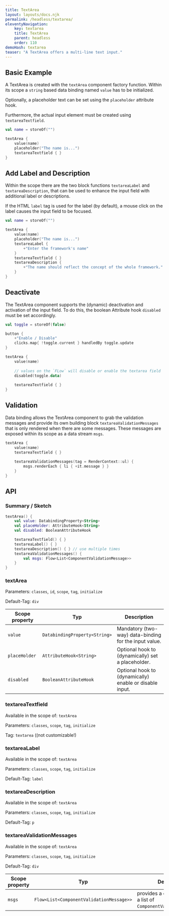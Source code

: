 ```yaml
---
title: TextArea
layout: layouts/docs.njk
permalink: /headless/textarea/
eleventyNavigation:
    key: textarea
    title: TextArea
    parent: headless
    order: 110
demoHash: textarea
teaser: "A TextArea offers a multi-line text input."
---
```


## Basic Example

A TextArea is created with the `textArea` component factory function. Within its scope a `string` based data
binding named `value` has to be initialized.

Optionally, a placeholder text can be set using the `placeholder` attribute hook.

Furthermore, the actual input element must be created using `textareaTextfield`.

```kotlin
val name = storeOf("")

textArea {
    value(name)
    placeholder("The name is...")
    textareaTextfield { }
}
```

## Add Label and Description

Within the scope there are the two block functions `textareaLabel` and `textareaDescription`, that can be used to
enhance the input field with additional label or descriptions.

If the HTML `label` tag is used for the label (by default), a mouse click on the label causes the input field to be
focused.

```kotlin
val name = storeOf("")

textArea {
    value(name)
    placeholder("The name is...")
    textareaLabel {
        +"Enter the framework's name"
    }
    textareaTextfield { }
    textareaDescription {
        +"The name should reflect the concept of the whole framework."
    }
}
```

## Deactivate

The TextArea component supports the (dynamic) deactivation and activation of the input field. To do this, the boolean
Attribute hook `disabled` must be set accordingly.

```kotlin
val toggle = storeOf(false) 

button {
    +"Enable / Disable"
    clicks.map{ !toggle.current } handledBy toggle.update
}

textArea {
    value(name)
    
    // values on the `FLow` will disable or enable the textarea field
    disabled(toggle.data)
    
    textareaTextfield { }
}
```

## Validation

Data binding allows the TextArea component to grab the validation messages and provide its own building
block `textareaValidationMessages` that is only rendered when there are some messages. These messages are exposed within
its scope as a data stream `msgs`.

```kotlin
textArea {
    value(name)
    textareaTextfield { }
    
    textareaValidationMessages(tag = RenderContext::ul) {
        msgs.renderEach { li { +it.message } }
    }
}
```

## API

### Summary / Sketch
```kotlin
textArea() {
    val value: DatabindingProperty<String>
    val placeHolder: AttributeHook<String>
    val disabled: BooleanAttributeHook

    textareaTextfield() { }
    textareaLabel() { }
    textareaDescription() { } // use multiple times
    textareaValidationMessages() {
        val msgs: Flow<List<ComponentValidationMessage>>
    }
}
```

### textArea

Parameters: `classes`, `id`, `scope`, `tag`, `initialize`

Default-Tag: `div`

| Scope property | Typ                           | Description                                             |
|----------------|-------------------------------|---------------------------------------------------------|
| `value`        | `DatabindingProperty<String>` | Mandatory (two-way) data-binding for the input value.   |
| `placeHolder`  | `AttributeHook<String>`       | Optional hook to (dynamically) set a placeholder.       |
| `disabled`     | `BooleanAttributeHook`        | Optional hook to (dynamically) enable or disable input. |

### textareaTextfield

Available in the scope of: `textArea`

Parameters: `classes`, `scope`, `tag`, `initialize`

Tag: `textarea` ((not customizable!)


### textareaLabel

Available in the scope of: `textArea`

Parameters: `classes`, `scope`, `tag`, `initialize`

Default-Tag: `label`


### textareaDescription

Available in the scope of: `textArea`

Parameters: `classes`, `scope`, `tag`, `initialize`

Default-Tag: `p`


### textareaValidationMessages

Available in the scope of: `textArea`

Parameters: `classes`, `scope`, `tag`, `initialize`

Default-Tag: `div`

| Scope property | Typ                                      | Description                                                           |
|----------------|------------------------------------------|-----------------------------------------------------------------------|
| `msgs`         | `Flow<List<ComponentValidationMessage>>` | provides a data stream with a list of ``ComponentValidationMessage``s |
